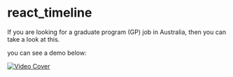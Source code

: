 # react_timeline
If you are looking for a graduate program (GP) job in Australia, then you can take a look at this.

you can see a demo below:

[![Video Cover](http://img.youtube.com/vi/I7mnFkL-JGo/0.jpg)](https://youtu.be/I7mnFkL-JGo)
